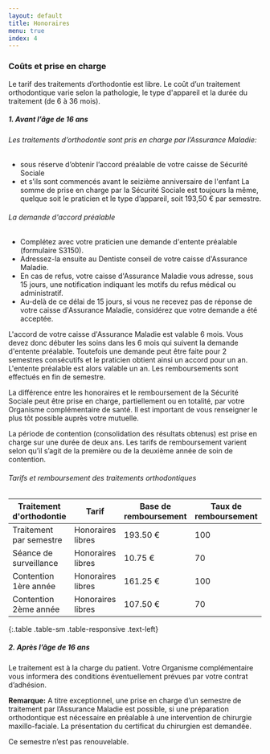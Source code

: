 ```yaml
---
layout: default
title: Honoraires
menu: true
index: 4
---
```


### Coûts et prise en charge
Le tarif des traitements d’orthodontie est libre. Le coût d’un traitement orthodontique varie selon la pathologie, le type d'appareil et la durée du traitement (de 6 à 36 mois).

##### 1. Avant l’âge de 16 ans  

###### Les traitements d’orthodontie sont pris en charge par l’Assurance Maladie:
- sous réserve d’obtenir l’accord préalable de votre caisse de Sécurité Sociale
- et s’ils sont commencés avant le seizième anniversaire de l'enfant
La somme de prise en charge par la Sécurité Sociale est toujours la même, quelque soit le praticien et le type d’appareil, soit 193,50 € par semestre.

###### La demande d'accord préalable  
- Complétez avec votre praticien une demande d'entente préalable (formulaire S3150).
- Adressez-la ensuite au Dentiste conseil de votre caisse d'Assurance Maladie.
- En cas de refus, votre caisse d'Assurance Maladie vous adresse, sous 15 jours, une notification indiquant les motifs du refus médical ou administratif.
- Au-delà de ce délai de 15 jours, si vous ne recevez pas de réponse de votre caisse d'Assurance Maladie, considérez que votre demande a été acceptée.

L'accord de votre caisse d'Assurance Maladie est valable 6 mois. Vous devez donc débuter les soins dans les 6 mois qui suivent la demande d'entente préalable. Toutefois une demande peut être faite pour 2 semestres consécutifs et le praticien obtient ainsi un accord pour un an. L'entente préalable est alors valable un an. Les remboursements sont effectués en fin de semestre.

La différence entre les honoraires et le remboursement de la Sécurité Sociale peut être prise en charge, partiellement ou en totalité, par votre Organisme complémentaire de santé. Il est important de vous renseigner le plus tôt possible auprès votre mutuelle.

La période de contention (consolidation des résultats obtenus) est prise en charge sur une durée de deux ans.
Les tarifs de remboursement varient selon qu’il s’agit de la première ou de la deuxième année de soin de contention.

###### Tarifs et remboursement des traitements orthodontiques  

| Traitement d'orthodontie | Tarif             | Base de remboursement | Taux de remboursement | Montant remboursé |
|--------------------------|-------------------|-----------------------|-----------------------|-------------------|
| Traitement par semestre  | Honoraires libres | 193.50 €              | 100                   | 193.50 €          |
| Séance de surveillance   | Honoraires libres | 10.75 €               | 70                    | 7.53 €            |
| Contention 1ère année    | Honoraires libres | 161.25 €              | 100                   | 161.25 €          |
| Contention 2ème année    | Honoraires libres | 107.50 €              | 70                    | 75.25 €           |
{:.table .table-sm .table-responsive .text-left}

##### 2. Après l’âge de 16 ans  

Le traitement est à la charge du patient.
Votre Organisme complémentaire vous informera des conditions éventuellement prévues par votre contrat d’adhésion.

**Remarque:** A titre exceptionnel, une prise en charge d’un semestre de traitement par l’Assurance Maladie est possible, si une préparation orthodontique est nécessaire en préalable à une intervention de chirurgie maxillo-faciale. La présentation du certificat du chirurgien est demandée.

Ce semestre n’est pas renouvelable.